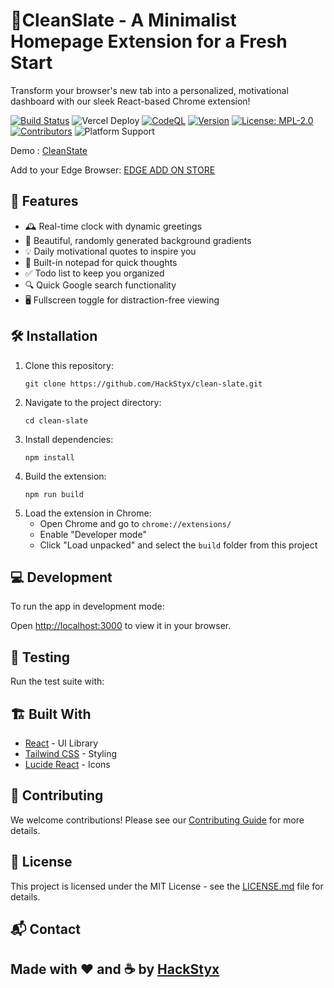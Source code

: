 # 🌟CleanSlate - A Minimalist Homepage Extension for a Fresh Start

Transform your browser's new tab into a personalized, motivational dashboard with our sleek React-based Chrome extension!

[![Build Status](https://img.shields.io/github/actions/workflow/status/HackStyx/clean-slate/codeql.yml?branch=main&label=build&logo=github)](https://github.com/HackStyx/clean-slate/actions) 
![Vercel Deploy](https://deploy-badge.vercel.app/vercel/clean-slate-homepage?logo=Deployment+Status&name=Deployment+Status)
[![CodeQL](https://github.com/HackStyx/clean-slate/actions/workflows/codeql.yml/badge.svg)](https://github.com/HackStyx/clean-slate/actions)
[![Version](https://img.shields.io/github/package-json/v/HackStyx/clean-slate?label=version)](https://github.com/HackStyx/clean-slate/releases)
[![License: MPL-2.0](https://img.shields.io/github/license/HackStyx/clean-slate?logo=github)](LICENSE.md)
[![Contributors](https://img.shields.io/github/contributors/HackStyx/clean-slate?color=blue)](https://github.com/HackStyx/clean-slate/graphs/contributors)
![Platform Support](https://img.shields.io/badge/platform-Chrome%20%7C%20Edge-blue)

Demo : [CleanState](https://clean-slate-homepage.vercel.app/)

Add to your Edge Browser: [EDGE ADD ON STORE](https://microsoftedge.microsoft.com/addons/detail/cleanslate-a-minimalist/ikolcbamblgjnelohjhednagmdeemicl)

## 🚀 Features

- 🕰️ Real-time clock with dynamic greetings
- 🎨 Beautiful, randomly generated background gradients
- 💡 Daily motivational quotes to inspire you
- 📝 Built-in notepad for quick thoughts
- ✅ Todo list to keep you organized
- 🔍 Quick Google search functionality
- 🖥️ Fullscreen toggle for distraction-free viewing

## 🛠️ Installation

1. Clone this repository:
   ```
   git clone https://github.com/HackStyx/clean-slate.git
   ```
2. Navigate to the project directory:
   ```
   cd clean-slate
   ```
3. Install dependencies:
   ```
   npm install
   ```
4. Build the extension:
   ```
   npm run build
   ```
5. Load the extension in Chrome:
   - Open Chrome and go to `chrome://extensions/`
   - Enable "Developer mode"
   - Click "Load unpacked" and select the `build` folder from this project

## 💻 Development

To run the app in development mode:


Open [http://localhost:3000](http://localhost:3000) to view it in your browser.

## 🧪 Testing

Run the test suite with:

## 🏗️ Built With

- [React](https://reactjs.org/) - UI Library
- [Tailwind CSS](https://tailwindcss.com/) - Styling
- [Lucide React](https://lucide.dev/) - Icons


## 🤝 Contributing

We welcome contributions! Please see our [Contributing Guide](CONTRIBUTING.md) for more details.

## 📜 License

This project is licensed under the MIT License - see the [LICENSE.md](LICENSE.md) file for details.


## 📬 Contact

Made with ❤️ and ☕ by [HackStyx](https://github.com/HackStyx)
---
